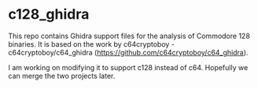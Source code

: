 # c128_ghidra

This repo contains Ghidra support files for the analysis of Commodore 128 binaries.
It is based on the work by c64cryptoboy - c64cryptoboy/c64_ghidra (https://github.com/c64cryptoboy/c64_ghidra).

I am working on modifying it to support c128 instead of c64. Hopefully we can merge the two projects later.
